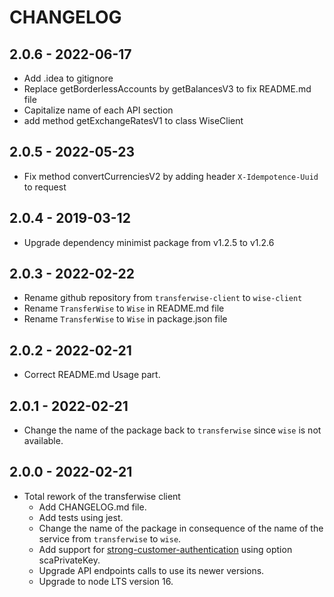 # CHANGELOG

## 2.0.6 - 2022-06-17

- Add .idea to gitignore
- Replace getBorderlessAccounts by getBalancesV3 to fix README.md file
- Capitalize name of each API section
- add method getExchangeRatesV1 to class WiseClient

## 2.0.5 - 2022-05-23

- Fix method convertCurrenciesV2 by adding header `X-Idempotence-Uuid` to request

## 2.0.4 - 2019-03-12

- Upgrade dependency minimist package from v1.2.5 to v1.2.6

## 2.0.3 - 2022-02-22

- Rename github repository from `transferwise-client` to `wise-client`
- Rename `TransferWise` to `Wise` in README.md file
- Rename `TransferWise` to `Wise` in package.json file

## 2.0.2 - 2022-02-21

- Correct README.md Usage part.

## 2.0.1 - 2022-02-21

- Change the name of the package back to `transferwise` since `wise` is not available.

## 2.0.0 - 2022-02-21

- Total rework of the transferwise client
  - Add CHANGELOG.md file.
  - Add tests using jest.
  - Change the name of the package in consequence of the name of the service from `transferwise` to `wise`.
  - Add support for [strong-customer-authentication](https://api-docs.transferwise.com/#strong-customer-authentication) using option scaPrivateKey.
  - Upgrade API endpoints calls to use its newer versions.
  - Upgrade to node LTS version 16.
